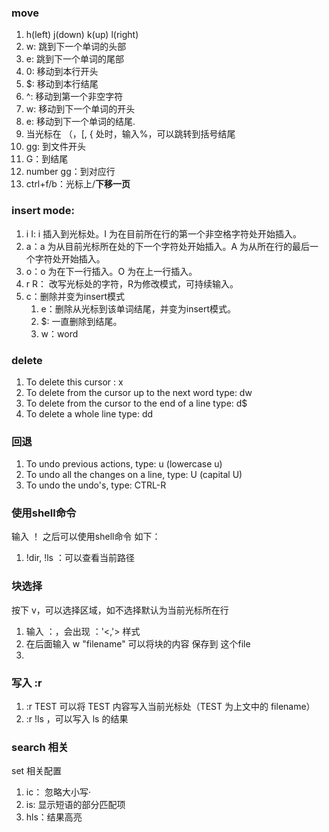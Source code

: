 ### move
1. h(left) j(down) k(up) l(right)
2. w: 跳到下一个单词的头部
3. e: 跳到下一个单词的尾部
4. 0: 移动到本行开头
5. $: 移动到本行结尾
6. ^: 移动到第一个非空字符
7. w: 移动到下一个单词的开头
8. e: 移动到下一个单词的结尾.
9. 当光标在 （，\[, { 处时，输入%，可以跳转到括号结尾
10. gg: 到文件开头
11. G：到结尾
12. number gg：到对应行
13. ctrl+f/b：光标上/**下移一页**
###  insert mode:
1. i I: i 插入到光标处。I 为在目前所在行的第一个非空格字符处开始插入。
2. a：a 为从目前光标所在处的下一个字符处开始插入。A 为从所在行的最后一个字符处开始插入。
3. o：o 为在下一行插入。O 为在上一行插入。
4. r R： 改写光标处的字符，R为修改模式，可持续输入。
5. c：删除并变为insert模式
	1. e：删除从光标到该单词结尾，并变为insert模式。
	2. $: 一直删除到结尾。
	3. w：word
### delete 
1. To delete this cursor : x
2. To delete from the cursor up to the next word type:    dw
3. To delete from the cursor to the end of a line type:    d$
4. To delete a whole line type:    dd
### 回退
1. To undo previous actions, type:           u  (lowercase u)
2. To undo all the changes on a line, type:  U  (capital U)
3. To undo the undo's, type:                 CTRL-R      

### 使用shell命令
输入 ！ 之后可以使用shell命令 如下：
1. !dir, !ls ：可以查看当前路径

### 块选择
按下 v，可以选择区域，如不选择默认为当前光标所在行
1. 输入 ：，会出现 ：'<,'> 样式
2. 在后面输入 w "filename" 可以将块的内容 保存到 这个file
3.  

### 写入 :r 
1. :r TEST 可以将 TEST 内容写入当前光标处（TEST 为上文中的 filename）
2. :r !ls ，可以写入 ls 的结果

### search 相关
set 相关配置
1. ic： 忽略大小写·
2. is: 显示短语的部分匹配项
3. hls：结果高亮